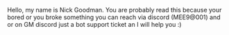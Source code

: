Hello, my name is Nick Goodman. You are probably read this because your bored or you broke something you can reach via discord (MEE9@001) and or on GM discord just a bot support ticket an I will help you :)

<!---
NickGMdev/NickGMdev is a ✨ special ✨ repository because its `README.md` (this file) appears on your GitHub profile.
You can click the Preview link to take a look at your changes.
--->
